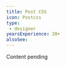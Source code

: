 ```yaml
---
title: Post CSS
icon: Postcss
type:
 - designer
yearsExperience: 20+
alsoSee:
---
```


Content pending

